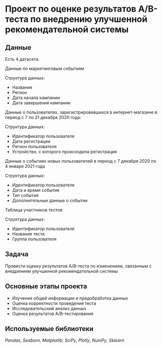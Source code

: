 # Проект по оценке результатов A/B-теста по внедрению улучшенной рекомендательной системы

## Данные

Есть 4 датасета.

Данные по маркетинговым событиям

Структура данных:
- Название
- Регион
- Дата начала кампании
- Дата завершения кампании

Данные о пользователях, зарегистрировавшихся в интернет-магазине в период с 7 по 21 декабря 2020 года:

Структура данных:
- Идентификатор пользователя
- Дата регистрации
- Регион пользователя
- Устройство, с которого происходила регистрация

Данные о событиях новых пользователей в период с 7 декабря 2020 по 4 января 2021 года

Структура данных:
- Идентификатор пользователя
- Дата и время события
- Тип события
- Дополнительные данные о событии

Таблица участников тестов

Структура данных:
- Идентификатор пользователя
- Название теста
- Группа пользователя

## Задача

Провести оценку результатов A/B-теста по изменениям, связанным с внедрением улучшенной рекомендательной системы

## Основные этапы проекта

- Изучение общей информации и предобработка данных
- Оценка корректности проведения теста
- Исследовательский анализ данных
- Оценка результатов A/B-тестирования

## Используемые библиотеки
*Pandas*, *Seaborn*, *Matplotlib*, *SciPy*, *Plotly*, *NumPy*, *Sklearn*
